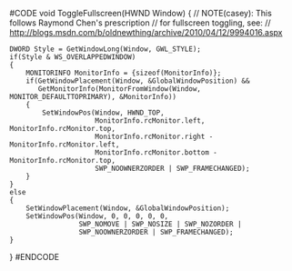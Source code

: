 #CODE
void ToggleFullscreen(HWND Window)
{
    // NOTE(casey): This follows Raymond Chen's prescription
    // for fullscreen toggling, see:
    // http://blogs.msdn.com/b/oldnewthing/archive/2010/04/12/9994016.aspx
    
    DWORD Style = GetWindowLong(Window, GWL_STYLE);
    if(Style & WS_OVERLAPPEDWINDOW)
    {
        MONITORINFO MonitorInfo = {sizeof(MonitorInfo)};
        if(GetWindowPlacement(Window, &GlobalWindowPosition) &&
           GetMonitorInfo(MonitorFromWindow(Window, MONITOR_DEFAULTTOPRIMARY), &MonitorInfo))
        {
            SetWindowPos(Window, HWND_TOP,
                         MonitorInfo.rcMonitor.left, MonitorInfo.rcMonitor.top,
                         MonitorInfo.rcMonitor.right - MonitorInfo.rcMonitor.left,
                         MonitorInfo.rcMonitor.bottom - MonitorInfo.rcMonitor.top,
                         SWP_NOOWNERZORDER | SWP_FRAMECHANGED);
        }
    }
    else
    {
        SetWindowPlacement(Window, &GlobalWindowPosition);
        SetWindowPos(Window, 0, 0, 0, 0, 0,
                     SWP_NOMOVE | SWP_NOSIZE | SWP_NOZORDER |
                     SWP_NOOWNERZORDER | SWP_FRAMECHANGED);
    }
}
#ENDCODE